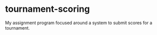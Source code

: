 # tournament-scoring
My assignment program focused around a system to submit scores for a tournament. 
